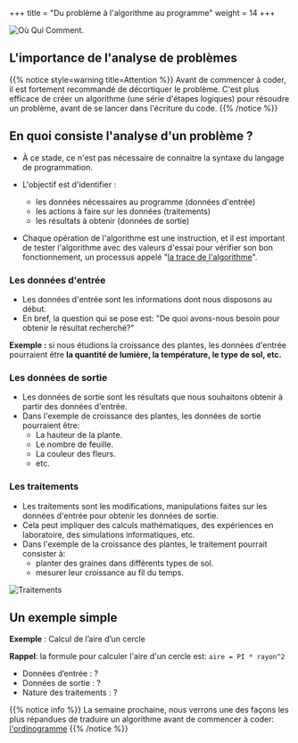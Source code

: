 +++
title = "Du problème à l'algorithme au programme"
weight = 14
+++

![Où Qui Comment](../analyse.jpg?width=25vw).

## L'importance de l'analyse de problèmes

{{% notice style=warning title=Attention %}}
Avant de commencer à coder, il est fortement recommandé de décortiquer le problème.
C'est plus efficace de créer un algorithme (une série d'étapes logiques) pour résoudre un problème, avant de se lancer dans l'écriture du code.
{{% /notice %}}

## En quoi consiste l'analyse d'un problème ?

- À ce stade, ce n'est pas nécessaire de connaitre la syntaxe du langage de programmation. 
- L'objectif est d'identifier :
	- les données nécessaires au programme (données d'entrée)
	- les actions à faire sur les données (traitements)
	- les résultats à obtenir (données de sortie)

- Chaque opération de l'algorithme est une instruction, et il est important de tester l'algorithme avec des valeurs d'essai pour vérifier son bon fonctionnement, un processus appelé "[la trace de l'algorithme](/Semaine9/trace.md)".

### Les données d'entrée

- Les données d'entrée sont les informations dont nous disposons au début. 
- En bref, la question qui se pose est: "De quoi avons-nous besoin pour obtenir le résultat recherché?"

**Exemple :** si nous étudions la croissance des plantes, les données d'entrée pourraient être **la quantité de lumière, la température, le type de sol, etc.**

### Les données de sortie

- Les données de sortie sont les résultats que nous souhaitons obtenir à partir des données d'entrée. 
- Dans l'exemple de croissance des plantes, les données de sortie pourraient être:
	- La hauteur de la plante.
	- Le nombre de feuille.
	- La couleur des fleurs.
	- etc.

### Les traitements

- Les traitements sont les modifications, manipulations faites sur les données d'entrée pour obtenir les données de sortie. 
- Cela peut impliquer des calculs mathématiques, des expériences en laboratoire, des simulations informatiques, etc. 
- Dans l'exemple de la croissance des plantes, le traitement pourrait consister à:
	- planter des graines dans différents types de sol.
	- mesurer leur croissance au fil du temps.

![Traitements](../traitement.jpg)

## Un exemple simple

**Exemple** : Calcul de l’aire d’un cercle

**Rappel**: la formule pour calculer l'aire d'un cercle est: `aire = PI * rayon^2`

- Données d’entrée : ?
- Données de sortie : ?
- Nature des traitements : ?

{{% notice info %}}
La semaine prochaine, nous verrons une des façons les plus répandues de traduire un algorithme avant de commencer à coder: [l'ordinogramme](/Semaine2/ordinogramme.md)
{{% /notice %}}


